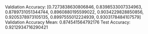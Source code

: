 Valdiation Accuracy: [0.7273838630806846, 0.8398533007334963, 0.8789731051344744, 0.8960880195599022, 0.9034229828850856, 0.9205378973105135, 0.8997555012224939, 0.9303178484107579]
Validation Accuracy Mean: 0.874541564792176
Test Accuracy: 0.9212934716290421